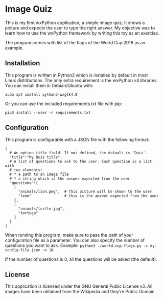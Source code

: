 # Image Quiz
This is my first wxPython application, a simple image quiz. It shows a picture
and expects the user to type the right answer.
My objective was to learn how to use the wxPython framework by writing this toy
as an exercise.

The program comes with list of the flags of the World Cup 2018 as an example.

## Installation
This program is written in Python3 which is installed by default in most Linux
distributions.
The only extra requirement is the wxPython v4 libraries. You can install them in
Debian/Ubuntu with:

`sudo apt install python3-wxgtk4.0`

Or you can use the included requirements.txt file with pip:

`pip3 install --user -r requirements.txt`

## Configuration
This program is configurable with a JSON file with the following format:

    {
      # An option title field. If not defined, the default is 'Quiz'.
      "title":"My Quiz title",
      # A list of questions to ask to the user. Each question is a list with
      # two elements:
      # * a path to an image file
      # * a string which is the answer expected from the user
      "questions":[
        [
          "animals/lion.png",  # this picture will be shown to the user
          "león"               # this is the answer expected from the user
        ],
        [
          "animals/turtle.jpg",
          "tortuga"
        ]
      ]
    }

When running this program, make sure to pass the path of your configuration file
as a parameter. You can also specify the number of questions you want to ask.
Example:
`python3 ./world-cup-flags.py -c my-config-file.json -n 10`

If the number of questions is 0, all the questions will be asked (the default).

## License
This application is licensed under the GNU General Public License v3.
All images have been obtained from the Wikipedia and they're Public Domain.
